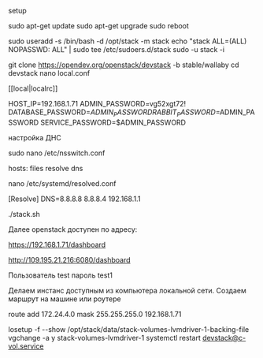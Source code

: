 
setup

sudo apt-get update
sudo apt-get upgrade
sudo reboot

sudo useradd -s /bin/bash -d /opt/stack -m stack
echo "stack ALL=(ALL) NOPASSWD: ALL" | sudo tee /etc/sudoers.d/stack
sudo -u stack -i

git clone https://opendev.org/openstack/devstack -b stable/wallaby
cd devstack
nano local.conf 

[[local|localrc]]

HOST_IP=192.168.1.71
ADMIN_PASSWORD=vg52xgt72!
DATABASE_PASSWORD=$ADMIN_PASSWORD
RABBIT_PASSWORD=$ADMIN_PASSWORD
SERVICE_PASSWORD=$ADMIN_PASSWORD


настройка ДНС


sudo nano /etc/nsswitch.conf

hosts:          files resolve dns

nano /etc/systemd/resolved.conf

[Resolve]
DNS=8.8.8.8 8.8.8.4 192.168.1.1

./stack.sh

Далее openstack доступен по адресу:


https://192.168.1.71/dashboard 

http://109.195.21.216:6080/dashboard

Пользователь test пароль test1


Делаем инстанс доступным из компьютера локальной сети. Создаем маршрут на машине или роутере


route add 172.24.4.0 mask 255.255.255.0 192.168.1.71



losetup -f --show /opt/stack/data/stack-volumes-lvmdriver-1-backing-file
vgchange -a y stack-volumes-lvmdriver-1
systemctl restart devstack@c-vol.service



















